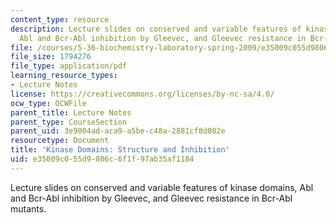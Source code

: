 ```yaml
---
content_type: resource
description: Lecture slides on conserved and variable features of kinase domains,
  Abl and Bcr-Abl inhibition by Gleevec, and Gleevec resistance in Bcr-Abl mutants.
file: /courses/5-36-biochemistry-laboratory-spring-2009/e35009c055d9806c6f1f97ab35af1184_slides4.pdf
file_size: 1794276
file_type: application/pdf
learning_resource_types:
- Lecture Notes
license: https://creativecommons.org/licenses/by-nc-sa/4.0/
ocw_type: OCWFile
parent_title: Lecture Notes
parent_type: CourseSection
parent_uid: 3e9004ad-aca9-a5be-c48a-2881cf8d082e
resourcetype: Document
title: 'Kinase Domains: Structure and Inhibition'
uid: e35009c0-55d9-806c-6f1f-97ab35af1184
---
```

Lecture slides on conserved and variable features of kinase domains, Abl and Bcr-Abl inhibition by Gleevec, and Gleevec resistance in Bcr-Abl mutants.